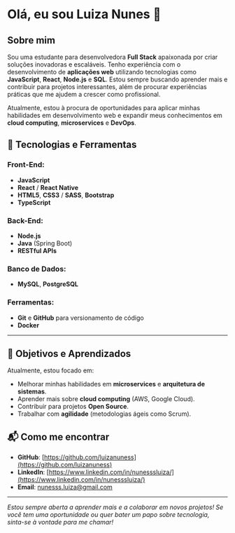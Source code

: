 # Olá, eu sou Luiza Nunes 👋

## Sobre mim

Sou uma estudante para desenvolvedora **Full Stack** apaixonada por criar soluções inovadoras e escaláveis. Tenho experiência com o desenvolvimento de **aplicações web** utilizando tecnologias como **JavaScript**, **React**, **Node.js** e **SQL**. Estou sempre buscando aprender mais e contribuir para projetos interessantes, além de procurar experiências práticas que me ajudem a crescer como profissional.

Atualmente, estou à procura de oportunidades para aplicar minhas habilidades em desenvolvimento web e expandir meus conhecimentos em **cloud computing**, **microservices** e **DevOps**.

## 🔧 Tecnologias e Ferramentas

### Front-End:
- **JavaScript**
- **React** / **React Native**
- **HTML5**, **CSS3** / **SASS**, **Bootstrap**
- **TypeScript**

### Back-End:
- **Node.js**
- **Java** (Spring Boot)
- **RESTful APIs**

### Banco de Dados:
- **MySQL**, **PostgreSQL**

### Ferramentas:
- **Git** e **GitHub** para versionamento de código
- **Docker**

---

## 🎯 Objetivos e Aprendizados

Atualmente, estou focado em:
- Melhorar minhas habilidades em **microservices** e **arquitetura de sistemas**.
- Aprender mais sobre **cloud computing** (AWS, Google Cloud).
- Contribuir para projetos **Open Source**.
- Trabalhar com **agilidade** (metodologias ágeis como Scrum).

## 📬 Como me encontrar

- **GitHub**: [https://github.com/luizanuness](https://github.com/luizanuness)
- **LinkedIn**: [https://www.linkedin.com/in/nunesssluiza/](https://www.linkedin.com/in/nunesssluiza/)
- **Email**: nunesss.luiza@gmail.com

---

*Estou sempre aberta a aprender mais e a colaborar em novos projetos! Se você tem uma oportunidade ou quer bater um papo sobre tecnologia, sinta-se à vontade para me chamar!*

